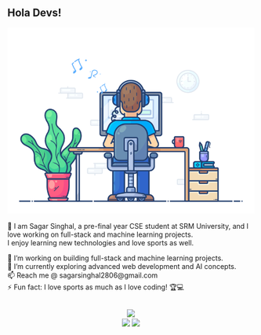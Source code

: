 <h2 align="left">
 Hola Devs!
</h2>
  <p align="center">
  <img src="https://github.com/sumanshekhar698/sumanshekhar698/blob/main/assets/lofi_code.gif" alt="Lofi Coding GIF">
</p>
 <p>📍 I am Sagar Singhal, a pre-final year CSE student at SRM University, and I love working on full-stack and machine learning projects.<br>
I enjoy learning new technologies and love sports as well.</p>

<p>🔭 I’m working on building full-stack and machine learning projects.<br>
🌱 I’m currently exploring advanced web development and AI concepts.<br>
📫 Reach me @ sagarsinghal2806@gmail.com<br>
⚡ Fun fact: I love sports as much as I love coding! 🏆💻</p>
<br>
<div align="center">
  <img src="https://github-profile-summary-cards.vercel.app/api/cards/profile-details?username=sagarsinghal2806&theme=radical">
</div>
<div align="center">
  <img src="https://github-profile-summary-cards.vercel.app/api/cards/productive-time?username=sagarsinghal2806&theme=radical">
  <img src="https://github-readme-stats.vercel.app/api?username=sagarsinghal2806&theme=radical&show_icons=true">
</div>



